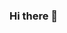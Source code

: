 ### Hi there 👋

<!--
**idhamhalim/idhamhalim** is a ✨ _special_ ✨ repository because its `README.md` (this file) appears on your GitHub profile.

Here are some ideas to get you started:

- 🔭 I’m currently working on automation projects
- 🌱 I’m currently learning Splunk
- 👯 I’m looking to collaborate on ELK stack & Splunk
- 🤔 I’m looking for help with Emotional Intelligence
- 💬 Ask me about Kibana
- 📫 How to reach me: 
- 😄 Pronouns: ...
- ⚡ Fun fact: my height is 193 cm
-->

